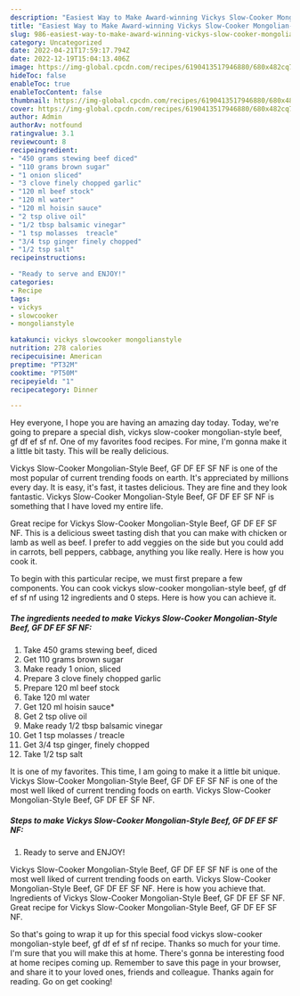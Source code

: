 ```yaml
---
description: "Easiest Way to Make Award-winning Vickys Slow-Cooker Mongolian-Style Beef, GF DF EF SF NF"
title: "Easiest Way to Make Award-winning Vickys Slow-Cooker Mongolian-Style Beef, GF DF EF SF NF"
slug: 986-easiest-way-to-make-award-winning-vickys-slow-cooker-mongolian-style-beef-gf-df-ef-sf-nf
category: Uncategorized
date: 2022-04-21T17:59:17.794Z
date: 2022-12-19T15:04:13.406Z
image: https://img-global.cpcdn.com/recipes/6190413517946880/680x482cq70/vickys-slow-cooker-mongolian-style-beef-gf-df-ef-sf-nf-recipe-main-photo.jpg
hideToc: false
enableToc: true
enableTocContent: false
thumbnail: https://img-global.cpcdn.com/recipes/6190413517946880/680x482cq70/vickys-slow-cooker-mongolian-style-beef-gf-df-ef-sf-nf-recipe-main-photo.jpg
cover: https://img-global.cpcdn.com/recipes/6190413517946880/680x482cq70/vickys-slow-cooker-mongolian-style-beef-gf-df-ef-sf-nf-recipe-main-photo.jpg
author: Admin
authorAv: notfound
ratingvalue: 3.1
reviewcount: 8
recipeingredient:
- "450 grams stewing beef diced"
- "110 grams brown sugar"
- "1 onion sliced"
- "3 clove finely chopped garlic"
- "120 ml beef stock"
- "120 ml water"
- "120 ml hoisin sauce"
- "2 tsp olive oil"
- "1/2 tbsp balsamic vinegar"
- "1 tsp molasses  treacle"
- "3/4 tsp ginger finely chopped"
- "1/2 tsp salt"
recipeinstructions:

- "Ready to serve and ENJOY!"
categories:
- Recipe
tags:
- vickys
- slowcooker
- mongolianstyle

katakunci: vickys slowcooker mongolianstyle 
nutrition: 278 calories
recipecuisine: American
preptime: "PT32M"
cooktime: "PT50M"
recipeyield: "1"
recipecategory: Dinner

---
```



Hey everyone, I hope you are having an amazing day today. Today, we're going to prepare a special dish, vickys slow-cooker mongolian-style beef, gf df ef sf nf. One of my favorites food recipes. For mine, I'm gonna make it a little bit tasty. This will be really delicious.

Vickys Slow-Cooker Mongolian-Style Beef, GF DF EF SF NF is one of the most popular of current trending foods on earth. It's appreciated by millions every day. It is easy, it's fast, it tastes delicious. They are fine and they look fantastic. Vickys Slow-Cooker Mongolian-Style Beef, GF DF EF SF NF is something that I have loved my entire life.

Great recipe for Vickys Slow-Cooker Mongolian-Style Beef, GF DF EF SF NF. This is a delicious sweet tasting dish that you can make with chicken or lamb as well as beef. I prefer to add veggies on the side but you could add in carrots, bell peppers, cabbage, anything you like really. Here is how you cook it.


To begin with this particular recipe, we must first prepare a few components. You can cook vickys slow-cooker mongolian-style beef, gf df ef sf nf using 12 ingredients and 0 steps. Here is how you can achieve it.

<!--inarticleads1-->

##### The ingredients needed to make Vickys Slow-Cooker Mongolian-Style Beef, GF DF EF SF NF:

1. Take 450 grams stewing beef, diced
1. Get 110 grams brown sugar
1. Make ready 1 onion, sliced
1. Prepare 3 clove finely chopped garlic
1. Prepare 120 ml beef stock
1. Take 120 ml water
1. Get 120 ml hoisin sauce*
1. Get 2 tsp olive oil
1. Make ready 1/2 tbsp balsamic vinegar
1. Get 1 tsp molasses / treacle
1. Get 3/4 tsp ginger, finely chopped
1. Take 1/2 tsp salt


It is one of my favorites. This time, I am going to make it a little bit unique. Vickys Slow-Cooker Mongolian-Style Beef, GF DF EF SF NF is one of the most well liked of current trending foods on earth. Vickys Slow-Cooker Mongolian-Style Beef, GF DF EF SF NF. 

<!--inarticleads2-->

##### Steps to make Vickys Slow-Cooker Mongolian-Style Beef, GF DF EF SF NF:


1. Ready to serve and ENJOY!

Vickys Slow-Cooker Mongolian-Style Beef, GF DF EF SF NF is one of the most well liked of current trending foods on earth. Vickys Slow-Cooker Mongolian-Style Beef, GF DF EF SF NF. Here is how you achieve that. Ingredients of Vickys Slow-Cooker Mongolian-Style Beef, GF DF EF SF NF. Great recipe for Vickys Slow-Cooker Mongolian-Style Beef, GF DF EF SF NF. 

So that's going to wrap it up for this special food vickys slow-cooker mongolian-style beef, gf df ef sf nf recipe. Thanks so much for your time. I'm sure that you will make this at home. There's gonna be interesting food at home recipes coming up. Remember to save this page in your browser, and share it to your loved ones, friends and colleague. Thanks again for reading. Go on get cooking!
